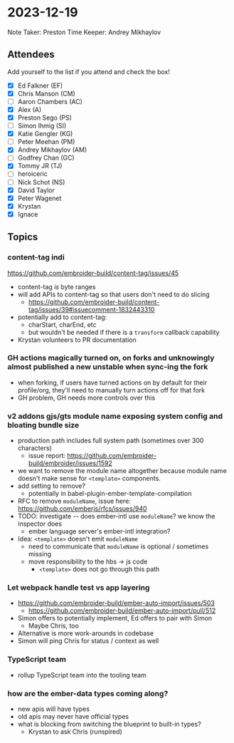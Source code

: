 # 2023-12-19

Note Taker: Preston
Time Keeper: Andrey Mikhaylov

## Attendees

Add yourself to the list if you attend and check the box!

- [x] Ed Falkner (EF)
- [x] Chris Manson (CM)
- [ ] Aaron Chambers (AC)
- [x] Alex (A)
- [x] Preston Sego (PS)
- [ ] Simon Ihmig (SI)
- [x] Katie Gengler (KG)
- [ ] Peter Meehan (PM)
- [x] Andrey Mikhaylov (AM)
- [ ] Godfrey Chan (GC)
- [x] Tommy JR (TJ)
- [ ] heroiceric
- [ ] Nick Schot (NS)
- [x] David Taylor 
- [x] Peter Wagenet
- [x] Krystan
- [x] Ignace 

## Topics

### content-tag indi

https://github.com/embroider-build/content-tag/issues/45 

- content-tag _is_ byte ranges
- will add APIs to content-tag so that users don't need to do slicing
  - https://github.com/embroider-build/content-tag/issues/39#issuecomment-1832443310
- potentially add to content-tag:
  - charStart, charEnd, etc
  - but wouldn't be needed if there is a `transform` callback capability
- Krystan volunteers to PR documentation

### GH actions magically turned on, on forks and unknowingly almost published a new unstable when sync-ing the fork 

- when forking, if users have turned actions on by default for their profile/org, they'll need to manually turn actions off for that fork
- GH problem, GH needs more controls over this

### v2 addons gjs/gts module name exposing system config and bloating bundle size 

- production path includes full system path (sometimes over 300 characters)
  - issue report: https://github.com/embroider-build/embroider/issues/1592
- we want to remove the module name altogether because module name doesn't make sense for `<template>` components.
- add setting to remove?
  - potentially in babel-plugin-ember-template-compilation
- RFC to remove `moduleName`, issue here: https://github.com/emberjs/rfcs/issues/940
- TODO: investigate -- does ember-intl use `moduleName`? we know the inspector does
  - ember language server's ember-intl integration?
- Idea: `<template>` doesn't emit `moduleName`
  - need to communicate that `moduleName` is optional / sometimes missing
  - move responsibility to the hbs -> js code
    - `<template>` does not go through this path

### Let webpack handle test vs app layering

- https://github.com/embroider-build/ember-auto-import/issues/503
  - https://github.com/embroider-build/ember-auto-import/pull/512
- Simon offers to potentially implement, Ed offers to pair with Simon
  - Maybe Chris, too
- Alternative is more work-arounds in codebase
- Simon will ping Chris for status / context as well

### TypeScript team

- rollup TypeScript team into the tooling team

### how are the ember-data types coming along?

- new apis will have types
- old apis may never have official types
- what is blocking from switching the blueprint to built-in types?
  - Krystan to ask Chris (runspired)
